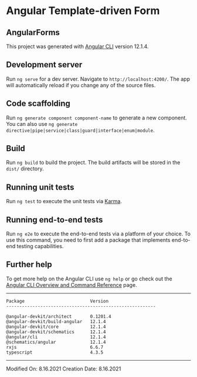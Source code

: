 # Angular Template-driven Form

## AngularForms

This project was generated with [Angular CLI](https://github.com/angular/angular-cli) version 12.1.4.

## Development server

Run `ng serve` for a dev server. Navigate to `http://localhost:4200/`. The app will automatically reload if you change any of the source files.

## Code scaffolding

Run `ng generate component component-name` to generate a new component. You can also use `ng generate directive|pipe|service|class|guard|interface|enum|module`.

## Build

Run `ng build` to build the project. The build artifacts will be stored in the `dist/` directory.

## Running unit tests

Run `ng test` to execute the unit tests via [Karma](https://karma-runner.github.io).

## Running end-to-end tests

Run `ng e2e` to execute the end-to-end tests via a platform of your choice. To use this command, you need to first add a package that implements end-to-end testing capabilities.

## Further help

To get more help on the Angular CLI use `ng help` or go check out the [Angular CLI Overview and Command Reference](https://angular.io/cli) page.

---
```
Package                         Version
---------------------------------------------------------

@angular-devkit/architect       0.1201.4
@angular-devkit/build-angular   12.1.4
@angular-devkit/core            12.1.4
@angular-devkit/schematics      12.1.4
@angular/cli                    12.1.4
@schematics/angular             12.1.4
rxjs                            6.6.7
typescript                      4.3.5
```
---

Modified On: 8.16.2021
Creation Date: 8.16.2021